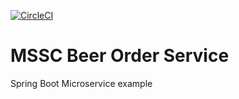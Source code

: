 [![CircleCI](https://circleci.com/gh/evanshango/mssc-beer-order-service/tree/master.svg?style=svg)](https://circleci.com/gh/evanshango/mssc-beer-order-service/tree/master)
# MSSC Beer Order Service

Spring Boot Microservice example